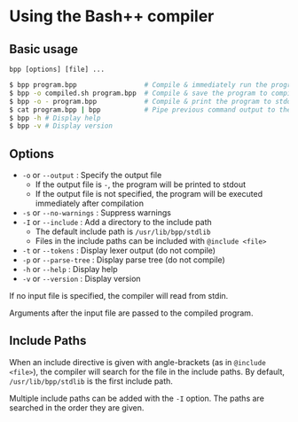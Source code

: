 # Using the Bash++ compiler

## Basic usage

`bpp [options] [file] ...`

```bash
$ bpp program.bpp                 # Compile & immediately run the program
$ bpp -o compiled.sh program.bpp  # Compile & save the program to compiled.sh
$ bpp -o - program.bpp            # Compile & print the program to stdout
$ cat program.bpp | bpp           # Pipe previous command output to the compiler
$ bpp -h # Display help
$ bpp -v # Display version
```

## Options

- `-o` or `--output` : Specify the output file
	- If the output file is `-`, the program will be printed to stdout
	- If the output file is not specified, the program will be executed immediately after compilation
- `-s` or `--no-warnings` : Suppress warnings
- `-I` or `--include` : Add a directory to the include path
	- The default include path is `/usr/lib/bpp/stdlib`
	- Files in the include paths can be included with `@include <file>`
- `-t` or `--tokens` : Display lexer output (do not compile)
- `-p` or `--parse-tree` : Display parse tree (do not compile)
- `-h` or `--help` : Display help
- `-v` or `--version` : Display version

If no input file is specified, the compiler will read from stdin.

Arguments after the input file are passed to the compiled program.

## Include Paths

When an include directive is given with angle-brackets (as in `@include <file>`), the compiler will search for the file in the include paths. By default, `/usr/lib/bpp/stdlib` is the first include path.

Multiple include paths can be added with the `-I` option. The paths are searched in the order they are given.
